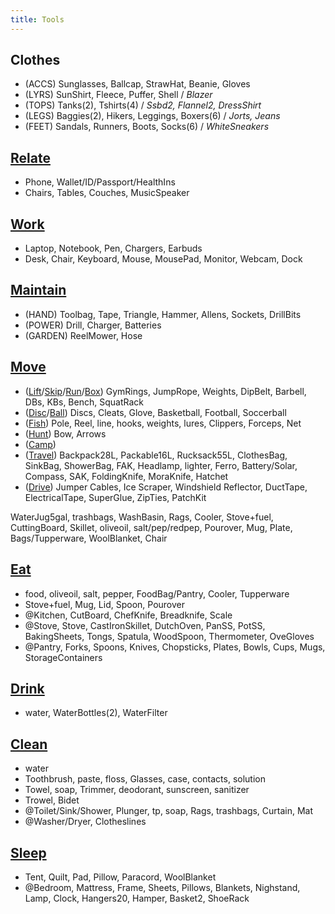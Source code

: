 ```yaml
---
title: Tools
---
```



## Clothes
- (ACCS) Sunglasses, Ballcap, StrawHat, Beanie, Gloves
- (LYRS) SunShirt, Fleece, Puffer, Shell / *Blazer*
- (TOPS) Tanks(2), Tshirts(4) / *Ssbd2, Flannel2, DressShirt*
- (LEGS) Baggies(2), Hikers, Leggings, Boxers(6) / *Jorts, Jeans*
- (FEET) Sandals, Runners, Boots, Socks(6) / *WhiteSneakers*

## [Relate](/relating)
- Phone, Wallet/ID/Passport/HealthIns
- Chairs, Tables, Couches, MusicSpeaker

## [Work](/working)
- Laptop, Notebook, Pen, Chargers, Earbuds
- Desk, Chair, Keyboard, Mouse, MousePad, Monitor, Webcam, Dock

## [Maintain](/maintaining)
- (HAND) Toolbag, Tape, Triangle, Hammer, Allens, Sockets, DrillBits
- (POWER) Drill, Charger, Batteries
- (GARDEN) ReelMower, Hose

## [Move](/moving)
- ([Lift](/lifting)/[Skip](/skipping-rope)/[Run](/running)/[Box](/boxing)) GymRings, JumpRope, Weights, DipBelt, Barbell, DBs, KBs, Bench, SquatRack
- ([Disc](/disc-golfing)/[Ball](/balling)) Discs, Cleats, Glove, Basketball, Football, Soccerball
- ([Fish](/fishing)) Pole, Reel, line, hooks, weights, lures, Clippers, Forceps, Net
- ([Hunt](/hunting)) Bow, Arrows
- ([Camp](/camping))
- ([Travel](/moving)) Backpack28L, Packable16L, Rucksack55L, ClothesBag, SinkBag, ShowerBag, FAK, Headlamp, lighter, Ferro, Battery/Solar, Compass, SAK, FoldingKnife, MoraKnife, Hatchet
- ([Drive](/driving)) Jumper Cables, Ice Scraper, Windshield Reflector, DuctTape, ElectricalTape, SuperGlue, ZipTies, PatchKit


WaterJug5gal, trashbags, WashBasin, Rags, Cooler, Stove+fuel, CuttingBoard, Skillet, oliveoil, salt/pep/redpep, Pourover, Mug, Plate, Bags/Tupperware, WoolBlanket, Chair

## [Eat](/eating)
- food, oliveoil, salt, pepper, FoodBag/Pantry, Cooler, Tupperware
- Stove+fuel, Mug, Lid, Spoon, Pourover
- @Kitchen, CutBoard, ChefKnife, Breadknife, Scale
- @Stove, Stove, CastIronSkillet, DutchOven, PanSS, PotSS, BakingSheets, Tongs, Spatula, WoodSpoon, Thermometer, OveGloves
- @Pantry, Forks, Spoons, Knives, Chopsticks, Plates, Bowls, Cups, Mugs, StorageContainers

## [Drink](/drinking)
- water, WaterBottles(2), WaterFilter

## [Clean](/cleaning)
- water
- Toothbrush, paste, floss, Glasses, case, contacts, solution
- Towel, soap, Trimmer, deodorant, sunscreen, sanitizer
- Trowel, Bidet
- @Toilet/Sink/Shower, Plunger, tp, soap, Rags, trashbags, Curtain, Mat
- @Washer/Dryer, Clotheslines

## [Sleep](/sleeping)
- Tent, Quilt, Pad, Pillow, Paracord, WoolBlanket
- @Bedroom, Mattress, Frame, Sheets, Pillows, Blankets, Nighstand, Lamp, Clock, Hangers20, Hamper, Basket2, ShoeRack